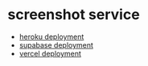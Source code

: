 

# screenshot service

- [heroku deployment](https://dashboard.heroku.com/apps/crvouga-screenshot-service)
- [supabase deployment](https://app.supabase.io/project/rcqvjrnexkyfcimdrnri)
- [vercel deployment](https://vercel.com/crvouga/screenshot-service)